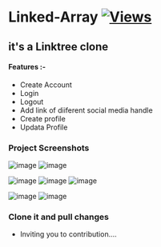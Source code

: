 ﻿# Linked-Array [![Views](https://hits.seeyoufarm.com/api/count/incr/badge.svg?url=https%3A%2F%2Fgithub.com%2Fprashantjagtap2909%2FLinked-array&count_bg=%2379C83D&title_bg=%23555555&icon=&icon_color=%23E7E7E7&title=Views&edge_flat=false)](https://hits.seeyoufarm.com)


## it's a Linktree clone 
#### Features :-
  - Create Account
  - Login
  - Logout
  - Add link of diiferent social media handle
  - Create profile
  - Updata Profile

### Project Screenshots

 ![image](https://github.com/prashantjagtap2909/Linked-Array-v1-/assets/93985255/8aa75359-0ff8-4086-a74d-e925f4ffd97b)
 ![image](https://github.com/prashantjagtap2909/Linked-Array-v1-/assets/93985255/457f3322-7813-4bb5-8251-194d286a961f)

![image](https://github.com/prashantjagtap2909/Linked-Array-v1-/assets/93985255/88ef5168-423a-459b-abf1-e56f10265f24)
![image](https://github.com/prashantjagtap2909/Linked-Array-v1-/assets/93985255/275864bc-41ce-4158-a89d-a82d88f6fe2c)
![image](https://github.com/prashantjagtap2909/Linked-Array-v1-/assets/93985255/f67cfac6-217d-41bc-ba80-bf23fd4fe378)

![image](https://github.com/prashantjagtap2909/Linked-Array-v1-/assets/93985255/f9126c7e-65b5-491f-8450-160ed3d7828c)
![image](https://github.com/prashantjagtap2909/Linked-Array-v1-/assets/93985255/b11f5db1-b570-4f98-9509-7f4422a0aac6)


### Clone it and pull changes 
  - Inviting you to contribution....
